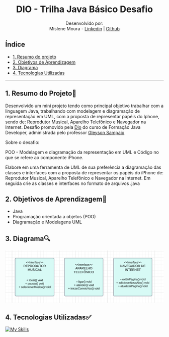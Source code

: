 <h1 align="center"> DIO - Trilha Java Básico Desafio </h1>

<div align="center">
   
Desenvolvido por:
<br>Mislene Moura - [Linkedin](https://www.linkedin.com/in/mislene-silva-moura-1211531b4//) |
   [Github](https://github.com/MisleneSM)
</div>

## Índice

* [1. Resumo do projeto](#1-resumo-do-projeto)
* [2. Objetivos de Aprendizagem](#2-objetivos-de-aprendizagem)
* [3. Diagrama](#3-diagrama)
* [4. Tecnologias Utilizadas](#4-tecnologias-utilizadas)

***

## 1. Resumo do Projeto🤩

Desenvolvido um mini projeto tendo como principal objetivo trabalhar com a linguagem Java, trabalhando com modelagem e diagramação de representação em UML, com a proposta de representar papéis do Iphone, sendo de: Reprodutor Musical, Aparelho Telefônico e Navegador na Internet. Desafio promovido pela [Dio](https://www.dio.me/) do curso de Formação Java Developer, administrada pelo professor [Gleyson Sampaio](https://github.com/glysns)

Sobre o desafio:

POO - Modelagem e diagramação da representação em UML e Código no que se refere ao componente iPhone.

Elabore em uma ferramenta de UML de sua preferência a diagramação das classes e interfaces com a proposta de representar os papéis do iPhone de: Reprodutor Musical, Aparelho Telefônico e Navegador na Internet. Em seguida crie as classes e interfaces no formato de arquivos .java

## 2. Objetivos de Aprendizagem📝

* Java
* Programação orientada a objetos (POO)
* Diagramação e Modelagens UML

## 3. Diagrama🔍

![Diagrama](./src/img/image.png)

## 4. Tecnologias Utilizadas✅ 

[![My Skills](https://skillicons.dev/icons?i=java&theme=light)](https://skillicons.dev)
